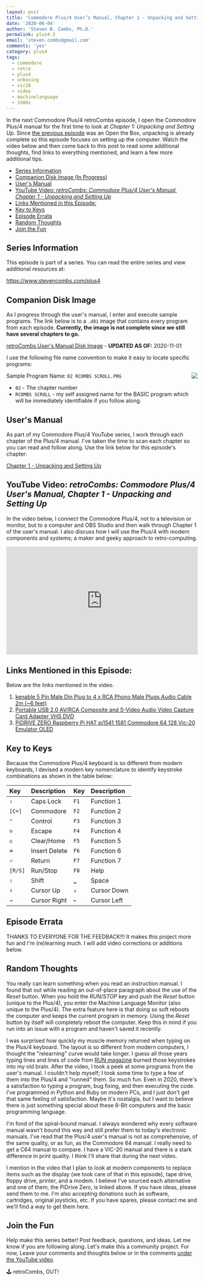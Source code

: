 ```yaml
---
layout: post
title: 'Commodore Plus/4 User’s Manual, Chapter 1 - Unpacking and Setting Up'
date: '2020-06-04'
author: 'Steven B. Combs, Ph.D.'
permalink: plus4-2
email: 'steven.combs@gmail.com'
comments: 'yes'
category: plus4
tags:
  - commodore
  - retro
  - plus4
  - unboxing
  - vic20
  - video
  - machinelanguage
  - 1980s
---
```


In the next Commodore Plus/4 retroCombs episode, I open the Commodore Plus/4 manual for the first time to look at _Chapter 1: Unpacking and Setting Up_. Since [the previous episode](https://youtu.be/_faxuAlFHII) was an Open the Box, unpacking is already complete so this episode focuses on setting up the computer. Watch the video below and then come back to this post to read some additional thoughts, find links to everything mentioned, and learn a few more additional tips.

<!-- TOC -->

- [Series Information](#series-information)
- [Companion Disk Image (In Progress)](#companion-disk-image-in-progress)
- [User's Manual](#users-manual)
- [YouTube Video: _retroCombs: Commodore Plus/4 User's Manual, Chapter 1 - Unpacking and Setting Up_](#youtube-video-_retrocombs-commodore-plus4-users-manual-chapter-1---unpacking-and-setting-up_)
- [Links Mentioned in this Episode:](#links-mentioned-in-this-episode)
- [Key to Keys](#key-to-keys)
- [Episode Errata](#episode-errata)
- [Random Thoughts](#random-thoughts)
- [Join the Fun](#join-the-fun)

<!-- /TOC -->

## Series Information

This episode is part of a series. You can read the entire series and view additional resources at:

<https://www.stevencombs.com/plus4>

## Companion Disk Image

As I progress through the user's manual, I enter and execute sample programs. The link below is to a `.d81` image that contains every program from each episode. **Currently, the image is not complete since we still have several chapters to go.**

[retroCombs User's Manual Disk Image](/plus4/plus4-users-manual.d81) - **UPDATED AS OF:** 2020-11-01

I use the following file name convention to make it easy to locate specific programs:

<img src="/images/design/floppy-disk-small.png" align="right">Sample Program Name: `02 RCOMBS SCROLL.PRG`

* `02` - The chapter number
* `RCOMBS SCROLL` - my self assigned name for the BASIC program which will be immediately identifiable if you follow along.

## User's Manual

As part of my Commodore Plus/4 YouTube series, I work through each chapter of the Plus/4 manual. I've taken the time to scan each chapter so you can read and follow along. Use the link below for this episode's chapter:

[Chapter 1 - Unpacking and Setting Up](/plus4/users-manual/p4um-chapter-1.pdf)

## YouTube Video: _retroCombs: Commodore Plus/4 User's Manual, Chapter 1 - Unpacking and Setting Up_

In the video below, I connect the Commodore Plus/4, not to a television or monitor, but to a computer and OBS Studio and then walk through Chapter 1 of the user's manual. I also discuss how I will use the Plus/4 with modern components and systems; a maker and geeky approach to retro-computing.

<div style="position:relative;padding-top:56.25%;"><p><iframe src="https://www.youtube.com/embed/fstxGJwj7jg" frameborder="0" allowfullscreen="true" mozallowfullscreen="true" webkitallowfullscreen="true" style="position:absolute;top:0;left:0;width:100%;height:100%;"></iframe></p></div>

## Links Mentioned in this Episode:

Below are the links mentioned in the video.

1. [kenable 5 Pin Male Din Plug to 4 x RCA Phono Male Plugs Audio Cable 2m (~6 feet)](https://amzn.to/3cvSq9t)
2. [Portable USB 2.0 AV/RCA Composite and S-Video Audio Video Capture Card Adapter VHS DVD](https://amzn.to/2Y0yKW3)
3. [PiDRIVE ZERO Raspberry Pi HAT pi1541 1581 Commodore 64 128 Vic-20 Emulator OLED](https://www.ebay.com/itm/PiDRIVE-ZERO-Raspberry-Pi-HAT-pi1541-1581-Commodore-64-128-Vic-20-Emulator-OLED/333491606262?ssPageName=STRK%3AMEBIDX%3AIT&_trksid=p2060353.m2749.l2649)

## Key to Keys

Because the Commodore Plus/4 keyboard is so different from modern keyboards, I devised a modern key nomenclature to identify keystroke combinations as shown in the table below:

| Key     | Description   | Key  | Description |
|:--------|:--------------|:-----|:------------|
| `⇪`     | Caps Lock     | `F1` | Function 1  |
| `[C=]`  | Commodore     | `F2` | Function 2  |
| `⌃`     | Control       | `F3` | Function 3  |
| `⎋`     | Escape        | `F4` | Function 4  |
| `⌂`     | Clear/Home    | `F5` | Function 5  |
| `⌫`     | Insert Delete | `F6` | Function 6  |
| `⏎`     | Return        | `F7` | Function 7  |
| `[R/S]` | Run/Stop      | `F8` | Help        |
| `⇧`     | Shift         | `␣`  | Space       |
| `↑`     | Cursor Up     | `↓`  | Cursor Down |
| `→`     | Cursor Right  | `←`  | Cursor Left |

## Episode Errata

THANKS TO EVERYONE FOR THE FEEDBACK!!! It makes this project more fun and I'm (re)learning  much. I will add video corrections or additions below.

## Random Thoughts

You really can learn something when you read an instruction manual. I found that out while reading an out-of-place paragraph about the use of the _Reset_ button. When you hold the _RUN/STOP_ key and push the _Reset_ button (unique to the Plus/4), you enter the Machine Language Monitor (also unique to the Plus/4). The extra feature here is that doing so soft reboots the computer and keeps the current program in memory. Using the _Reset_ button by itself will completely reboot the computer. Keep this in mind if you run into an issue with a program and haven't saved it recently.

I was surprised how quickly my muscle memory returned when typing on the Plus/4 keyboard. The layout is so different from modern computers, I thought the "relearning" curve would take longer. I guess all those years typing lines and lines of code from [RUN magazine](https://en.wikipedia.org/wiki/Run_(magazine)) burned those keystrokes into my old brain. After the video, I took a peek at some programs from the user's manual. I couldn't help myself; I took some time to type a few of them into the Plus/4 and "runned" them. So much fun. Even in 2020, there's a satisfaction to typing a program, bug fixing, and then executing the code. I've programmed in Python and Ruby on modern PCs, and I just don't get that same feeling of satisfaction. Maybe it's nostalgia, but I want to believe there is just something special about these 8-Bit computers and the basic programming language.

I'm fond of the spiral-bound manual. I always wondered why every software manual wasn't bound this way and still prefer them to today's electronic manuals. I've read that the Plus/4 user's manual is not as comprehensive, of the same quality, or as fun, as the Commodore 64 manual. I really need to get a C64 manual to compare. I have a VIC-20 manual and there is a stark difference in print quality. I think I'll share that during the next video.

I mention in the video that I plan to look at modern components to replace items such as the display (we took care of that in this episode), tape drive, floppy drive, printer, and a modem. I believe I've sourced each alternative and one of them, the PiDrive Zero, is linked above. If you have ideas, please send them to me. I'm also accepting donations such as software, cartridges, original joysticks, etc. If you have spares, please contact me and we'll find a way to get them here.

## Join the Fun

Help make this series better! Post feedback, questions, and ideas. Let me know if you are following along. Let's make this a community project. For now, Leave your comments and thoughts below or in the comments [under the YouTube video](https://youtu.be/fstxGJwj7jg).

🕹️ retroCombs, OUT!
